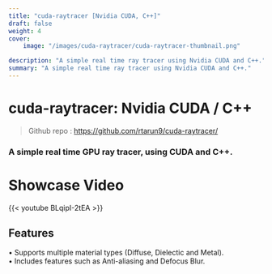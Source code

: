 ```yaml
---
title: "cuda-raytracer [Nvidia CUDA, C++]"
draft: false
weight: 4
cover:
    image: "/images/cuda-raytracer/cuda-raytracer-thumbnail.png"

description: "A simple real time ray tracer using Nvidia CUDA and C++."
summary: "A simple real time ray tracer using Nvidia CUDA and C++."
---
```

# cuda-raytracer: Nvidia CUDA / C++
> Github repo : https://github.com/rtarun9/cuda-raytracer/
###  A simple real time GPU ray tracer, using CUDA and C++.

# Showcase Video
{{< youtube BLqipI-2tEA >}}


## Features
• Supports multiple material types (Diffuse, Dielectic and Metal).\
• Includes features such as Anti-aliasing and Defocus Blur.
